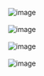 ![image](https://github.com/oskardu/framer100days/blob/master/day020_login.framer/showcase/1.gif)
</br>
</br>
![image](https://github.com/oskardu/framer100days/blob/master/day020_login.framer/showcase/2.png)
</br>
</br>
![image](https://github.com/oskardu/framer100days/blob/master/day020_login.framer/showcase/3.png)
</br>
</br>
![image](https://github.com/oskardu/framer100days/blob/master/day020_login.framer/showcase/4.png)
